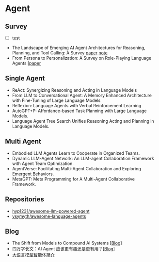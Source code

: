 # Agent
## Survey
- [ ] test
- The Landscape of Emerging AI Agent Architectures for Reasoning, Planning, and Tool Calling: A Survey [paper](https://arxiv.org/abs/2404.11584)  [note](../../../Notes/arXiv/2024/The-Landscape-of-Emerging-AI-Agent-Architectures-for-Reasoning,-Planning,-and-Tool-Calling：A-Survey.md)
-  From Persona to Personalization: A Survey on Role-Playing Language Agents [[paper](https://arxiv.org/abs/2404.18231)

## Single Agent
-  ReAct: Synergizing Reasoning and Acting in Language Models
-  From LLM to Conversational Agent: A Memory Enhanced Architecture with Fine-Tuning of Large Language Models
-  Reflexion: Language Agents with Verbal Reinforcement Learning
-  AutoGPT+P: Affordance-based Task Planning with Large Language Models.
-  Language Agent Tree Search Unifies Reasoning Acting and Planning in Language Models.

## Multi Agent
-  Embodied LLM Agents Learn to Cooperate in Organized Teams.
-  Dynamic LLM-Agent Network: An LLM-agent Collaboration Framework with Agent Team Optimization.
-  AgentVerse: Facilitating Multi-Agent Collaboration and Exploring Emergent Behaviors.
-  MetaGPT: Meta Programming for A Multi-Agent Collaborative Framework.

## Repositories
- [hyp1231/awesome-llm-powered-agent](https://github.com/hyp1231/awesome-llm-powered-agent)
- [ysymyth/awesome-language-agents](https://github.com/ysymyth/awesome-language-agents)

## Blog
-  The Shift from Models to Compound AI Systems [[Blog](http://bair.berkeley.edu/blog/2024/02/18/compound-ai-systems/)]
-  四万字长文：AI Agent 应该更有趣还是更有用？[[Blog](https://01.me/2024/03/ai-agents-entertaining-or-useful/)]
-  [大语言模型智能体简介](https://www.promptingguide.ai/zh/research/llm-agents)

